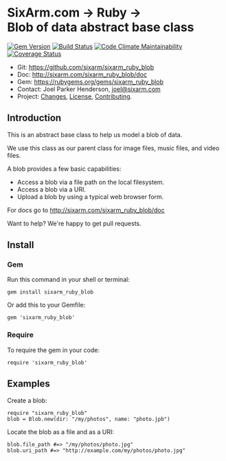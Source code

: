 # SixArm.com → Ruby → <br> Blob of data abstract base class

<!--header-open-->

[![Gem Version](https://badge.fury.io/rb/sixarm_ruby_blob.svg)](http://badge.fury.io/rb/sixarm_ruby_blob)
[![Build Status](https://travis-ci.org/SixArm/sixarm_ruby_blob.png)](https://travis-ci.org/SixArm/sixarm_ruby_blob)
[![Code Climate Maintainability](https://api.codeclimate.com/v1/badges/$id/maintainability)](https://codeclimate.com/github/SixArm/$dir/maintainability)
[![Coverage Status](https://coveralls.io/repos/SixArm/sixarm_ruby_blob/badge.svg?branch=master&service=github)](https://coveralls.io/github/SixArm/sixarm_ruby_blob?branch=master)

* Git: <https://github.com/sixarm/sixarm_ruby_blob>
* Doc: <http://sixarm.com/sixarm_ruby_blob/doc>
* Gem: <https://rubygems.org/gems/sixarm_ruby_blob>
* Contact: Joel Parker Henderson, <joel@sixarm.com>
* Project: [Changes](CHANGES.md), [License](LICENSE.md), [Contributing](CONTRIBUTING.md).

<!--header-shut-->

## Introduction

This is an abstract base class to help us model a blob of data.

We use this class as our parent class for image files, music files, and video files.

A blob provides a few basic capabilities:

  * Access a blob via a file path on the local filesystem.
  * Access a blob via a URI.
  * Upload a blob by using a typical web browser form.

For docs go to <http://sixarm.com/sixarm_ruby_blob/doc>

Want to help? We're happy to get pull requests.


<!--install-opent-->

## Install

### Gem

Run this command in your shell or terminal:

    gem install sixarm_ruby_blob

Or add this to your Gemfile:

    gem 'sixarm_ruby_blob'

### Require

To require the gem in your code:

    require 'sixarm_ruby_blob'

<!--install-shut-->


## Examples

Create a blob:

    require "sixarm_ruby_blob"
    blob = Blob.new(dir: "/my/photos", name: "photo.jpb")

Locate the blob as a file and as a URI:

    blob.file_path #=> "/my/photos/photo.jpg"
    blob.uri_path #=> "http://example.com/my/photos/photo.jpg"
